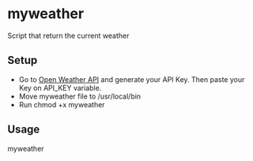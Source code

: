 # myweather
Script that return the current weather

## Setup
 - Go to [Open Weather API](https://openweathermap.org/) and generate your API Key. Then paste your Key on API_KEY variable.
 - Move myweather file to /usr/local/bin
 - Run chmod +x myweather

## Usage
myweather <city name>
